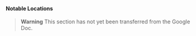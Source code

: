 #### Notable Locations

> **Warning**
> This section has not yet been transferred from the Google Doc.
